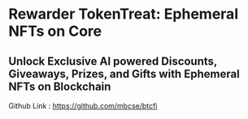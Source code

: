 # Rewarder TokenTreat: Ephemeral NFTs on Core

## Unlock Exclusive AI powered Discounts, Giveaways, Prizes, and Gifts with Ephemeral NFTs on Blockchain

Github Link : https://github.com/mbcse/btcfi
